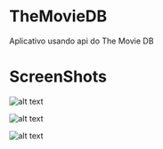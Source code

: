 # TheMovieDB
Aplicativo usando api do The Movie DB

# ScreenShots
![alt text](https://user-images.githubusercontent.com/48535485/103038559-87ea2700-454d-11eb-8ed4-6d76de994c74.jpg)

![alt text](https://user-images.githubusercontent.com/48535485/103038598-989a9d00-454d-11eb-895b-3d8f792e007d.jpg)

![alt text](https://user-images.githubusercontent.com/48535485/103038593-96d0d980-454d-11eb-86e4-244ad35b8b7b.jpg)

